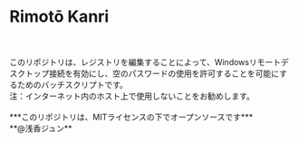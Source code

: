 # Rimotō Kanri

<br />
<br />
このリポジトリは、レジストリを編集することによって、Windowsリモートデスクトップ接続を有効にし、空のパスワードの使用を許可することを可能にするためのバッチスクリプトです。<br />
注：インターネット内のホスト上で使用しないことをお勧めします。
<br />

<br />
***このリポジトリは、MITライセンスの下でオープンソースです*** 
<br />
**@浅香ジュン**
